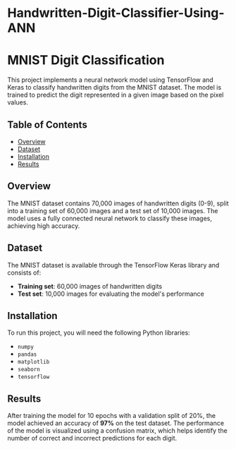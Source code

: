 # Handwritten-Digit-Classifier-Using-ANN

# MNIST Digit Classification

This project implements a neural network model using TensorFlow and Keras to classify handwritten digits from the MNIST dataset. The model is trained to predict the digit represented in a given image based on the pixel values.

## Table of Contents

- [Overview](#overview)
- [Dataset](#dataset)
- [Installation](#installation)
- [Results](#results)

## Overview

The MNIST dataset contains 70,000 images of handwritten digits (0-9), split into a training set of 60,000 images and a test set of 10,000 images. The model uses a fully connected neural network to classify these images, achieving high accuracy.

## Dataset

The MNIST dataset is available through the TensorFlow Keras library and consists of:

- **Training set**: 60,000 images of handwritten digits
- **Test set**: 10,000 images for evaluating the model's performance

## Installation

To run this project, you will need the following Python libraries:

- `numpy`
- `pandas`
- `matplotlib`
- `seaborn`
- `tensorflow`

## Results

After training the model for 10 epochs with a validation split of 20%, the model achieved an accuracy of **97%** on the test dataset. The performance of the model is visualized using a confusion matrix, which helps identify the number of correct and incorrect predictions for each digit.



